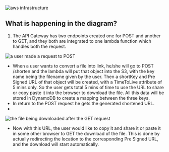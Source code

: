 ![aws infrastructure](https://github.com/user-attachments/assets/b9fc9d76-3abc-4a1e-b269-a8a75e05acb7)

## What is happening in the diagram?
1. The API Gateway has two endpoints created one for POST and another to GET, and they both are integrated to one lambda function which handles both the request.

![a user made a request to POST](https://github.com/user-attachments/assets/bd78aa2c-ee5e-4c80-87d6-455c2ba7576a)

- When a user wants to convert a file into link, he/she will go to POST /shorten and the lambda will put that object into the S3, with the key name being the filename given by the user.
Then a shortKey and Pre Signed URL of that object will be created, with a TimeToLive attribute of 5 mins only. So the user gets total 5 mins of time to use the URL to share or copy paste it into the browser to download the file. All this data will be stored in DynamoDB to create a mapping between the three keys.
- In return to the POST request he gets the generated shortened URL.
- 
![the file being downloaded after the GET request](https://github.com/user-attachments/assets/8d379887-00af-4db4-b744-152a9a8dbc56)
- Now with this URL, the user would like to copy it and share it or paste it in some other browser to GET the download of the file.
This is done by actually redirecting the location to the corresponding Pre Signed URL, and the download will start automatically.

